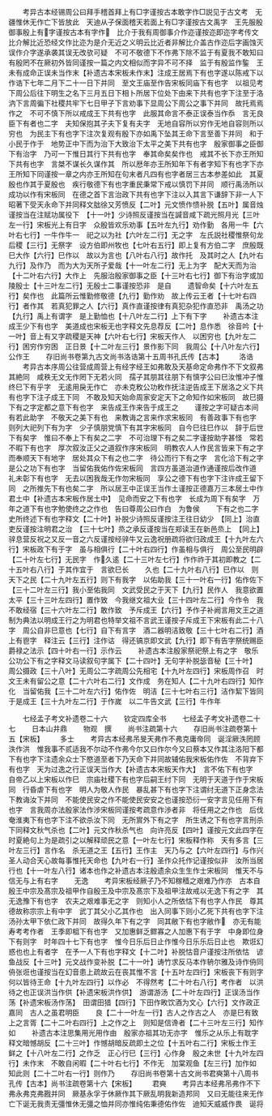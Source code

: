 <!-- { "loadSidebar": true } -->
　　考异古本经锡周公曰拜手稽首拜上有□字谨按古本敢字作□説见于古文考　无疆惟休无作亡下皆放此　天迪从子保面稽天若面上有□字谨按古文禹字　王先服殷御事殷上有字谨按古本有字作　比介于我有周御事介作迩谨按迩即迩字考传文比介解比近恐经文作比迩为是介无近之义明云比近者非解比介盖古作迩后字画蚀灭误作介字遂承袭其误无改欤可疑　不可不敬德下不作弗下除不监于有夏我不敢知曰有殷罔不在厥初外皆同谨按一篇之内文相似而字异不可不择　监于有殷监作鍳　王未有成命正误未当作末【补遗古本宋板未作末】注成王居焉下有也字遂以陈戒下以作诰下七年二月下二十一日下并同　至文王庙至作告宋板同庙下有也字　以祖见考下周公后往下明生之名下三月五日下相卜所居下位处下由来下共有也字下注至于洛汭下言周徧下社稷共牢下七日甲子下言劝事下显周公下周公之事下并同　故托焉焉作之　不可不慎下所以戒成王下共有也字　此服其命言不泰正误泰当作忝　言无良臣下有者也二字　夫知保抱其子夫下复有夫字　无地自容所以穷作无地自容则所以穷也　为民主下有也字下注次复观有殷下亦如禹下坠其王命下言至善下并同　和于小民于作于　地势正中下而为治下大致治下太平之美下共有也字　殷家御事之臣御下有治字　乃可一下惟日其行下共有也字　奉其命矣矣作也　戒其不长下亦王所知下共有也字　言桀不谋长久谋作其　所以厯年亦王所知年下有者字知下有也字下亦王所知下同谨按一章之内亦王所知在句末者凡四有也字者居三古本参差如此　其夏殷也作其于夏殷也　疾行敬德下有也字重民秉常下戒以慎罚下并同　顺行禹汤所以成功以作有宋板同　在德之首下言治政下共有也字下注以入其言下谦辞下非一人下昭著下受天永命下并同释文朏徐又芳愤反【二叶】元文愤作愦补脱【五叶】属音烛谨按当在注赋功属役下　【十一叶】少诗照反谨按当在諴音咸下疏光照月光【三叶左一行】宋板光上有日字　众殷皆欢乐劝事【五叶左九行】劝作勤　各用一牛【六叶右七行】一牛作牛一　祀之以为社【六叶左二行】无之字　左氏説社稷惟祭句龙后稷【三行】无祭字　设方伯即州牧也【七叶右五行】即上复有方伯二字　庶殷既巳大作【六行】巳作以　故以为言也【八叶右八行】故作托　及其时之人【九叶右九行】及作乃　而为大为天所子爱哉【十一叶左二行】无上为字　配大天而为治【十二叶右六行】大作上　先服治殷家御事之臣【十三叶右七行】御下有治字或加陵殷士【十三叶左二行】无殷士二事谨按恐非　是自
　　遗智命矣【十六叶左五行】矣作也　此篇所云惟勤修敬德【九行】勤作劝　故上传云王者【十七叶右四行】者作其　若真犯罪之人【六行】真作直谨按律有真犯杂犯作直恐非　禹汤之功【九行】禹上有谓字　是上勤恤也【十八叶左二行】上下有下字
　　补遗古本注成王少下有也字　美道成也宋板无也字释文先息荐反【二叶】息作悉　徐音吟【十一叶】音上有又字疏稷是天神【六叶右七行】宋板天作人　以困穷也【九叶左二行】困穷作穷困　正日景【十二叶左三行】景作影下同　我周公【十八叶左六行】公作王
　　存旧尚书卷第九古文尚书洛诰第十五周书孔氏传【古本】
　　洛诰
　　考异古本序周公往营成周营上有经字经王如弗敢及天基命定命弗作不下文叙弗其絶同　咸秩无文无作罔下无若火同　孺子其朋其往朋下有慎字公曰巳汝惟冲子惟终巳下有乎字　无逺用戾无作亡　亦未克敉公功敉作抚注逆告成王下居洛之义下共有也字下注子成王下同　不敢及知天始命周家安定天下之命知作如宋板同　故巳摄下有之字定都之意下有也字　来告成王作来告于成王之
　　谨按之字可疑古本间有若此助字　不敬天之美下有也　来教诲之言来作求宋板同　有善政事下有也字　则列大祀列下有为字　少子慎朋党慎下有其字宋板同　自今巳往巳作以　辞于后世下有矣字　惟曰不奉上下有矣之二字　不可治理下有之矣二字谨按助字甚怪　常若不暇下有也字　厚次叙汝正父之道叙作序宋板同　明教农人人作民言皆来下有之字　而奉顺天下有地字　居处其众下有之也二字　待公而行下有之字　言化洽下有之字　是公之功下有也字　当留佑我佑作佐宋板同　言四方虽道治道作通谨按后改作道　礼未彰下有也字　无去以困我哉无作勿宋板同　享公之德下有也字下注许成王留下同　之所推先下有也矣二字　所以居王中正误王当作土谨按正德嘉万三本居土中作君土中【补遗古本宋板作居土中】　见命而安之下有也字　长成为周下有矣字　万年之道下有也字勉使终之之作也　告曰尊周公曰作白　为鲁侯
　　下有之也二字　史所终述下有也字释文【二十叶】补脱少诗照反谨按注王往日幼少　【同上】治直吏反谨按注明君之治　【三十七叶】烝之承反谨按当在郑读王在新邑烝上　【同上】骍息营反祝之又反一音之六反谨按经骍牛又云逸祝册疏将欲归政成王【十九叶左六行】宋板政下有于字　虽与相俱行【二十叶右四行】作虽相与俱行　周公至民明辟【二十叶左七行】无民字　作久逺【二十三叶左七行】作作祚于其初即教之【二十五叶右八行】于其作宜于　言欲巳长
　　久也【二十九叶右八行】巳作以　则天下之民【二十九叶左五行】则下有我字　以佑助我【三十一叶右一行】佑作佐下【三十二叶左三行】我小至佑我同　文武受民之于天下【九行】民作人　我意欲置太平【三十三叶左四行】置作致　今我继文祖大业【三十四叶左二行】今作令　我不敢经宿【三十六叶左二行】敢作致　予斥成王【六行】予作子补阙言用文王之道制为典法以明成王行之为明君也特举文祖不言武王谨按子斥成王下宋板有此二十八字　周公自非巳意也【七行】自下有言字　酒二器明洁致敬【三十七叶右二行】酒上有鬯字　释注云【三行】注作诂　得还镐京即文武【九行】即下有告字祭统赐臣爵禄之法示【四十叶右一行】示作云
　　补遗古本注殷家祭祀祭上有之字　敬乐公功公下有之字释文马读叙句字属下【二十四叶】无句字补脱毖音秘【三十叶】　周公摄政【三十八叶】无周公二字疏周公先相宅【十九叶左四行】宋板周作召　时文王未有留公之意【二十六叶右二行】文作成　务在知人【二十九叶右四行】知作化　当留佑我【三十二叶左六行】佑作佐　明洁【三十七叶右三行】洁作絜下皆同于是成王【三十九叶左二行】于作嵗　以二牛告文武【三行】牛作年











　　七经孟子考文补遗卷二十六
　　钦定四库全书
　　七经孟子考文补遗卷二十七
　　日本山井鼎
　　物观　撰
　　尚书注疏第十六
　　存旧尚书注疏卷第十五【宋板】
　　多士
　　考异古本经弗吊旻天弗作不弗克庸帝同　诞淫厥泆罔顾泆作洪　惟我事不贰适我不尔动不作弗今尔又曰作尔今又曰蔡本又作其注洛阳下都下有也字下注遗余众士下愍道至者下乃天命下并同故辅佑我宋板佑作佐　不背弃下有也字　天为过逸之行正误天当作大【补遗古本宋板天作大】　言不佑下有也字　自帝乙以上宋板以作巳　宗庙社稷下有也字后嗣王纣下同　无明于天道于作于宋板同　行昏虐下有也字　明人为敬人作民　暴乱甚下有也字下注谓纣无道下正身念法下教诲汝下并同　不能使民安之作不能使民安安之也谨按恐衍一安字言见任用下有也字　言我周亦法殷家法作渉宋板同谨按考疏意作渉者非　将任用之之作也　后伐奄淮夷下有也字下注不欲杀汝下同　无所賔外下有之字　所生诱之下有也字言刑杀下同释文秋气杀也【二叶】元文作秋杀气也　向许亮反【四叶】谨按元文此四字在时夏絶句上为是疏引之以解释顽民之意【一叶左七行】宋板释作称　天有多言【三叶左三行】言作名　杀无道之王【五行】王作主　天乃与之【六叶左四行】与作兴　圣人动合天心故每事惟托天命也【九叶右一行】圣作众托作记谨按似非　汝所当居行也【十一叶左八行】诸本也作之补遗古本注殷遗余众生生作士宋板同　惟天不与信无与上有右字
　　无逸
　　考异宋板经厥子乃不知稼穑之艰难乃作亦　古本自殷王中宗及髙宗及祖甲作自殷王及中宗及髙宗下及祖甲注故戒以无逸下有之字　其无逸豫下有也字　农夫之艰难事无之字　则知小人之所依怙下有也字人作民　尊其德故称宗宗上有中字　武丁其父小乙其作也　出入同事下则小乙死下共有也字下注汤孙太甲下依仁政下并同　故得久年下有之字　同其敝下有也字敝作　亦无有能寿考考作者　王季即柤下有也字　又加惠鲜乏鳏寡之人加惠下有于字　中身即位身下有则字　时年四十七下有也字　惟今日乐后日止作惟今日乐乐后日止也　欺诳幻惑也也上有者字　在予一人下有也字释文【十二叶】补脱怙音户谨按注所依怙　谚鱼战反【十三叶】元文战作变补脱【二十一叶】诪竹求反马本作辀尔雅及诗作侜同侜张诳也谨按当在幻音患上疏故云在丧其惟不言【十五叶左四行】宋板丧下有则字　何以皆待王命【十九叶左四行】以作必　不得然考【二十叶右八行】考作者　以洪待之也正误洪当作供【补遗宋板洪作供】　游谓游汤【二十叶左四行】正误汤当作荡【补遗宋板汤作荡】　田谓田猎【四行】下田作畋饮酒为文心【六行】文作政正嘉同　古人之虽君明臣
　　良【二十一叶左一行】古人之作古之人　亦是巳有致上之言胥【二十二叶右四行】上之作之上　则知是信谗者【二十三叶左三行】知作如
　　补遗古本注思集用光用作由　殷家亦祖其功无亦字　惟乐之从乐上有耽字释文暗憾胡反【二十三叶】作憾胡暗反疏即土之位【十五叶右二行】宋板土作王　鲜之【十八叶左二行】之作乏　正心行巳【三行】心作身　殷之未世【十九叶左四行】未作末　不敢自闲暇【二十叶右七行】不作无　加棠观鱼【左三行】加作如　知此则【二十二叶右一行】则作乃
　　存旧尚书卷第十古文尚书君奭第十八周书孔传【古本】尚书注疏卷第十六【宋板】
　　君奭
　　考异古本经弗吊弗作不下弗永弗克弗戡并同　厥基永孚于休厥作其下厥乱明我新造邦同　又曰无能往来无作亡下诞无我责无彊惟休无彊之恤并同亦惟纯佑秉德佑作佐　迪知天威威作畏　诞将
